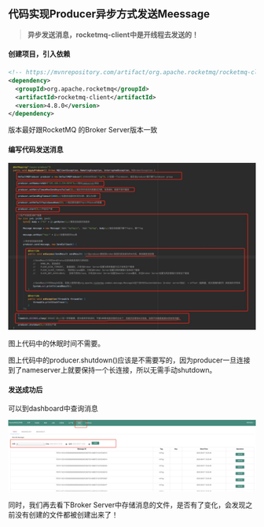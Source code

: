 ## 代码实现Producer异步方式发送Meessage

> **异步发送消息，rocketmq-client中是开线程去发送的！**



#### 创建项目，引入依赖

```xml
<!-- https://mvnrepository.com/artifact/org.apache.rocketmq/rocketmq-client -->
<dependency>
  <groupId>org.apache.rocketmq</groupId>
  <artifactId>rocketmq-client</artifactId>
  <version>4.8.0</version>
</dependency>
```

版本最好跟RocketMQ 的Broker Server版本一致



#### 编写代码发送消息

![avatar](../images/8.jpg)

图上代码中的休眠时间不需要。

图上代码中的producer.shutdown()应该是不需要写的，因为producer一旦连接到了nameserver上就要保持一个长连接，所以无需手动shutdown。



#### 发送成功后

可以到dashboard中查询消息

![avatar](../images/WechatIMG751.png)



同时，我们再去看下Broker Server中存储消息的文件，是否有了变化，会发现之前没有创建的文件都被创建出来了！

